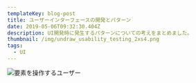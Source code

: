 ```yaml
---
templateKey: blog-post
title: ユーザーインターフェースの開発とパターン
date: 2019-05-06T09:32:30.404Z
description: UI開発時に発生するパターンについての考えをまとめました。
thumbnail: /img/undraw_usability_testing_2xs4.png
tags:
  - UI
---
```

![要素を操作するユーザー](/img/undraw_usability_testing_2xs4.png "要素を操作するユーザー")
